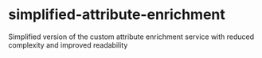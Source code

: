 # simplified-attribute-enrichment
Simplified version of the custom attribute enrichment service with reduced complexity and improved readability
